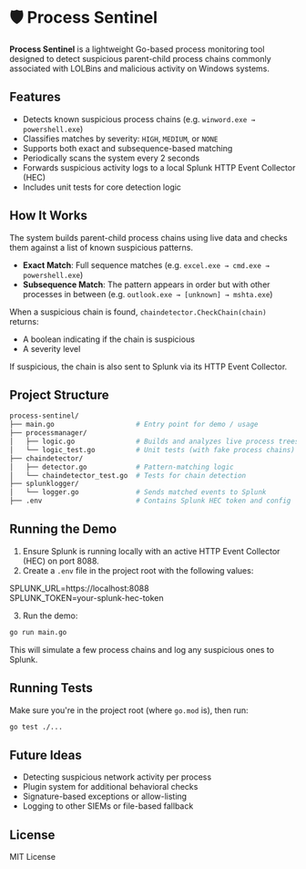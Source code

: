 # 🛡️ Process Sentinel

**Process Sentinel** is a lightweight Go-based process monitoring tool designed to detect suspicious parent-child process chains commonly associated with LOLBins and malicious activity on Windows systems.

## Features

- Detects known suspicious process chains (e.g. `winword.exe → powershell.exe`)
- Classifies matches by severity: `HIGH`, `MEDIUM`, or `NONE`
- Supports both exact and subsequence-based matching
- Periodically scans the system every 2 seconds
- Forwards suspicious activity logs to a local Splunk HTTP Event Collector (HEC)
- Includes unit tests for core detection logic

## How It Works

The system builds parent-child process chains using live data and checks them against a list of known suspicious patterns.

- **Exact Match**: Full sequence matches (e.g. `excel.exe → cmd.exe → powershell.exe`)
- **Subsequence Match**: The pattern appears in order but with other processes in between (e.g. `outlook.exe → [unknown] → mshta.exe`)

When a suspicious chain is found, `chaindetector.CheckChain(chain)` returns:

- A boolean indicating if the chain is suspicious
- A severity level

If suspicious, the chain is also sent to Splunk via its HTTP Event Collector.

## Project Structure
```bash
process-sentinel/  
├── main.go                    # Entry point for demo / usage  
├── processmanager/  
│   ├── logic.go               # Builds and analyzes live process trees  
│   └── logic_test.go          # Unit tests (with fake process chains)  
├── chaindetector/  
│   ├── detector.go            # Pattern-matching logic  
│   └── chaindetector_test.go  # Tests for chain detection  
├── splunklogger/  
│   └── logger.go              # Sends matched events to Splunk  
├── .env                       # Contains Splunk HEC token and config  
```
## Running the Demo

1. Ensure Splunk is running locally with an active HTTP Event Collector (HEC) on port 8088.  
2. Create a `.env` file in the project root with the following values:

SPLUNK_URL=https://localhost:8088  
SPLUNK_TOKEN=your-splunk-hec-token  

3. Run the demo:
```bash
go run main.go
```
This will simulate a few process chains and log any suspicious ones to Splunk.

## Running Tests

Make sure you're in the project root (where `go.mod` is), then run:
```bash
go test ./...
```
## Future Ideas

- Detecting suspicious network activity per process  
- Plugin system for additional behavioral checks  
- Signature-based exceptions or allow-listing  
- Logging to other SIEMs or file-based fallback  

## License

MIT License
